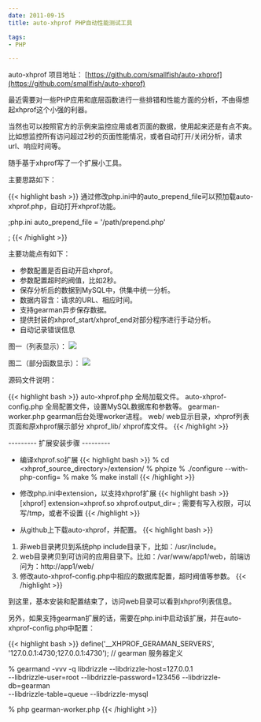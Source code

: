 ```yaml
---
date: 2011-09-15
title: auto-xhprof PHP自动性能测试工具

tags:
- PHP

---
```


auto-xhprof 项目地址： [https://github.com/smallfish/auto-xhprof](https://github.com/smallfish/auto-xhprof)

最近需要对一些PHP应用和底层函数进行一些排错和性能方面的分析，不由得想起xhprof这个小强的利器。

当然也可以按照官方的示例来监控应用或者页面的数据，使用起来还是有点不爽。比如想监控所有访问超过2秒的页面性能情况，或者自动打开/关闭分析，请求url、响应时间等。

随手基于xhprof写了一个扩展小工具。

主要思路如下：

{{< highlight bash >}}
通过修改php.ini中的auto_prepend_file可以预加载auto-xhprof.php，自动打开xhprof功能。

;php.ini
auto_prepend_file = '/path/prepend.php'

; <?php
;    include_once '/path/auto-xhprof.php';
; ?>
{{< /highlight >}}

主要功能点有如下：

* 参数配置是否自动开启xhprof。
* 参数配置超时的阀值，比如2秒。
* 保存分析后的数据到MySQL中，供集中统一分析。
* 数据内容含：请求的URL、相应时间。
* 支持gearman异步保存数据。
* 提供封装的xhprof_start/xhprof_end对部分程序进行手动分析。
* 自动记录错误信息

图一（列表显示）：
![](/images/auto-xhprof-1.png)

图二（部分函数显示）：
![](/images/auto-xhprof-2.png)

源码文件说明：

{{< highlight bash >}}
auto-xhprof.php         全局加载文件。
auto-xhprof-config.php  全局配置文件，设置MySQL数据库和参数等。
gearman-worker.php      gearman后台处理worker进程。
web/                    web显示目录，xhprof列表页面和原xhprof展示部分
xhprof_lib/             xhprof库文件。
{{< /highlight >}}

--------- 扩展安装步骤 ---------

* 编译xhprof.so扩展
{{< highlight bash >}}
% cd <xhprof_source_directory>/extension/
% phpize
% ./configure --with-php-config=<path to php-config>
% make
% make install
{{< /highlight >}}

* 修改php.ini中extension，以支持xhprof扩展
{{< highlight bash >}}
[xhprof]
extension=xhprof.so
xhprof.output_dir=<directory> ; 需要有写入权限，可以写/tmp，或者不设置
{{< /highlight >}}

* 从github上下载auto-xhprof，并配置。
{{< highlight bash >}}
1. 非web目录拷贝到系统php include目录下，比如：/usr/include。
2. web目录拷贝到可访问的应用目录下。比如：/var/www/app1/web，前端访问为：http://app1/web/
3. 修改auto-xhprof-config.php中相应的数据库配置，超时阀值等参数。
{{< /highlight >}}

到这里，基本安装和配置结束了，访问web目录可以看到xhprof列表信息。

另外，如果支持gearman扩展的话，需要在php.ini中启动该扩展，并在auto-xhprof-config.php中配置：

{{< highlight bash >}}
define('__XHPROF_GERAMAN_SERVERS', '127.0.0.1:4730;127.0.0.1:4730'); // gearman 服务器定义

% gearmand -vvv -q libdrizzle --libdrizzle-host=127.0.0.1\
   --libdrizzle-user=root --libdrizzle-password=123456 --libdrizzle-db=gearman\
      --libdrizzle-table=queue --libdrizzle-mysql

% php gearman-worker.php
{{< /highlight >}}
